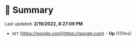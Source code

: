 # 📖 Summary
Last updated: **2/19/2022, 8:27:09 PM**

- `GET` [https://google.com](https://google.com) - **Up** (131ms)
